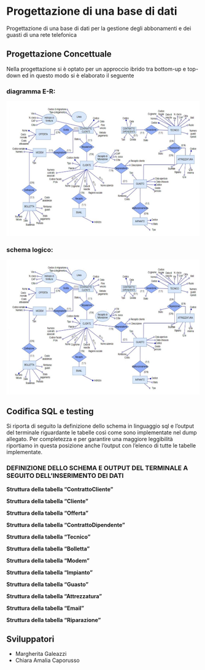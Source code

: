 # Progettazione di una base di dati

Progettazione di una base di dati per la gestione degli abbonamenti e dei guasti di una rete telefonica


## Progettazione Concettuale

Nella progettazione si è optato per un approccio ibrido tra bottom-up e top-down ed in questo modo si è elaborato il seguente 
### diagramma E-R:
![Diagramma E-R](https://github.com/MargheritaGaleazzi/Progetto-Database/blob/main/immagini%20query%20database/1.jpg)
### schema logico:
![Schema logico](https://github.com/MargheritaGaleazzi/Progetto-Database/blob/main/immagini%20query%20database/1.jpg)

## Codifica SQL e testing

Si riporta di seguito la definizione dello schema in linguaggio sql e l’output del terminale riguardante le tabelle così come sono implementate nel dump allegato. Per completezza e per garantire una maggiore leggibilità riportiamo in questa posizione anche l’output con l’elenco di tutte le tabelle implementate.

### DEFINIZIONE DELLO SCHEMA E OUTPUT DEL TERMINALE A SEGUITO DELL’INSERIMENTO DEI DATI 
**Struttura della tabella “ContrattoCliente”**

**Struttura della tabella “Cliente”**

**Struttura della tabella “Offerta”**

**Struttura della tabella “ContrattoDipendente”**

**Struttura della tabella “Tecnico”**

**Struttura della tabella “Bolletta”**

**Struttura della tabella “Modem”**

**Struttura della tabella “Impianto”**

**Struttura della tabella “Guasto”**

**Struttura della tabella “Attrezzatura”**

**Struttura della tabella “Email”**

**Struttura della tabella “Riparazione”**

## Sviluppatori

 - Margherita Galeazzi
 - Chiara Amalia Caporusso
